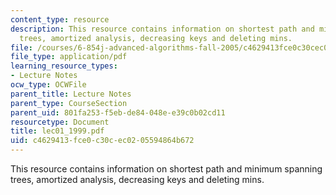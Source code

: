```yaml
---
content_type: resource
description: This resource contains information on shortest path and minimum spanning
  trees, amortized analysis, decreasing keys and deleting mins.
file: /courses/6-854j-advanced-algorithms-fall-2005/c4629413fce0c30cec0205594864b672_lec01_1999.pdf
file_type: application/pdf
learning_resource_types:
- Lecture Notes
ocw_type: OCWFile
parent_title: Lecture Notes
parent_type: CourseSection
parent_uid: 801fa253-f5eb-de84-048e-e39c0b02cd11
resourcetype: Document
title: lec01_1999.pdf
uid: c4629413-fce0-c30c-ec02-05594864b672
---
```

This resource contains information on shortest path and minimum spanning trees, amortized analysis, decreasing keys and deleting mins.


